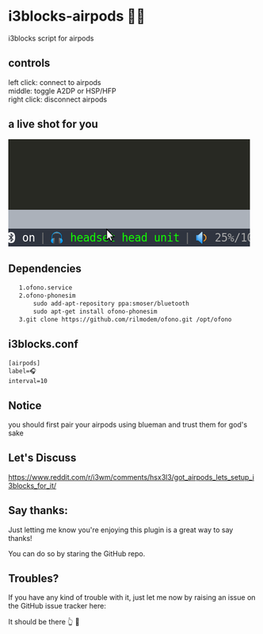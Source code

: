 # i3blocks-airpods 💃🕺
i3blocks script for airpods  
## controls
left click: connect to airpods  
middle: toggle A2DP or HSP/HFP  
right click: disconnect airpods
## a live shot for you
![i3blocks airpods](showcase.gif)

## Dependencies
```
   1.ofono.service  
   2.ofono-phonesim  
       sudo add-apt-repository ppa:smoser/bluetooth  
       sudo apt-get install ofono-phonesim  
   3.git clone https://github.com/rilmodem/ofono.git /opt/ofono  
```

## i3blocks.conf
```
[airpods]
label=🎧 
interval=10
```

## Notice
you should first pair your airpods using blueman and trust them for god's sake

## Let's Discuss
https://www.reddit.com/r/i3wm/comments/hsx3l3/got_airpods_lets_setup_i3blocks_for_it/

## Say thanks:
  
  Just letting me know you're enjoying this plugin is a great way to say thanks!
  
  You can do so by staring the GitHub repo.
  
## Troubles?
  
  If you have any kind of trouble with it, just let me now by raising an issue on
  the GitHub issue tracker here:

  It should be there 👆 👀
